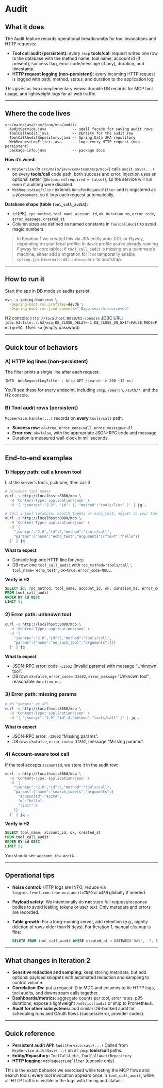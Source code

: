 # Audit

## What it does

The Audit feature records operational breadcrumbs for tool invocations and HTTP requests:

* **Tool call audit (persistent):** every `/mcp` **tools/call** request writes one row to the database with the method name, tool name, account id (if present), success flag, error code/message (if any), duration, and timestamp.
* **HTTP request logging (non-persistent):** every incoming HTTP request is logged with path, method, status, and duration to the application log.

This gives us two complementary views: durable DB records for MCP tool usage, and lightweight logs for all web traffic.

---

## Where the code lives

```
src/main/java/com/team/mcp/audit/
  AuditService.java            -- small facade for saving audit rows
  ToolCallAudit.java           -- @Entity for the audit row
  ToolCallAuditRepository.java -- Spring Data JPA repository
  WebRequestLogFilter.java     -- logs every HTTP request (non-persistent)
  package-info.java            -- package docs
```

**How it’s wired:**

* `McpService` (in `src/main/java/com/team/mcp/mcp/`) calls `audit.save(...)` on every **tools/call** code path, both success and error. Injection uses an optional setter (`@Autowired(required = false)`), so the service will run even if auditing were disabled.
* `WebRequestLogFilter` extends `OncePerRequestFilter` and is registered as a `@Component`, so it logs each request automatically.

**Database shape (table `tool_call_audit`):**

* `id` (PK), `rpc_method`, `tool_name`, `account_id`, `ok`, `duration_ms`, `error_code`, `error_message`, `created_at`
* Column sizes are defined as named constants in `ToolCallAudit` to avoid magic numbers.

> In Iteration 1 we created this via JPA entity auto-DDL or Flyway, depending on your local profile. In `devdb` profile you’re already running Flyway for core tables; if `tool_call_audit` is missing on a teammate’s machine, either add a migration for it or temporarily enable `spring.jpa.hibernate.ddl-auto=update` to bootstrap.

---

## How to run it

Start the app in DB mode so audits persist:

```bash
mvn -q spring-boot:run \
  -Dspring-boot.run.profiles=devdb \
  -Dspring-boot.run.jvmArguments="-Dapp.search.source=db"
```

H2 console: `http://localhost:8080/h2-console`
JDBC URL: `jdbc:h2:file:./.h2/mcp;DB_CLOSE_DELAY=-1;DB_CLOSE_ON_EXIT=FALSE;MODE=PostgreSQL`
User: `sa`  (empty password)

---

## Quick tour of behaviors

### A) HTTP log lines (non-persistent)

The filter prints a single line after each request:

```
INFO  WebRequestLogFilter : http GET /search -> 200 (12 ms)
```

You’ll see these for every endpoint, including `/mcp`, `/search`, `/auth/*`, and the H2 console.

### B) Tool audit rows (persistent)

`McpService.handle(...)` records on **every** `tools/call` path:

* **Success row**: `ok=true`, `error_code=null`, `error_message=null`
* **Error row**: `ok=false`, with the appropriate JSON-RPC code and message
* Duration is measured wall-clock in milliseconds

---

## End-to-end examples

### 1) Happy path: call a known tool

List the server’s tools, pick one, then call it.

```bash
# Discover tool names
curl -s http://localhost:8080/mcp \
  -H 'Content-Type: application/json' \
  -d '{ "jsonrpc":"2.0", "id": 1, "method":"tools/list" }' | jq .

# Call a tool (example: search_tweets or echo_test; adjust to your tool set)
curl -s http://localhost:8080/mcp \
  -H 'Content-Type: application/json' \
  -d '{
    "jsonrpc":"2.0","id":2,"method":"tools/call",
    "params":{"name":"echo_test","arguments":{"text":"hello"}}
  }' | jq .
```

**What to expect**

* Console log: one HTTP line for `/mcp`.
* DB row: one `tool_call_audit` with `rpc_method='tools/call'`, `tool_name='echo_test'`, `ok=true`, `error_code=NULL`.

**Verify in H2**

```sql
SELECT id, rpc_method, tool_name, account_id, ok, duration_ms, error_code, error_message, created_at
FROM tool_call_audit
ORDER BY id DESC
LIMIT 5;
```

### 2) Error path: unknown tool

```bash
curl -s http://localhost:8080/mcp \
  -H 'Content-Type: application/json' \
  -d '{
    "jsonrpc":"2.0","id":3,"method":"tools/call",
    "params":{"name":"no_such_tool","arguments":{}}
  }' | jq .
```

**What to expect**

* JSON-RPC error: code `-32602` (invalid params) with message “Unknown tool”.
* DB row: `ok=false`, `error_code=-32602`, `error_message` “Unknown tool”, reasonable `duration_ms`.

### 3) Error path: missing params

```bash
# No "params" at all
curl -s http://localhost:8080/mcp \
  -H 'Content-Type: application/json' \
  -d '{ "jsonrpc":"2.0","id":4,"method":"tools/call" }' | jq .
```

**What to expect**

* JSON-RPC error: `-32602` “Missing params”.
* DB row: `ok=false`, `error_code=-32602`, message “Missing params”.

### 4) Account-aware tool call

If the tool accepts `accountId`, we store it in the audit row:

```bash
curl -s http://localhost:8080/mcp \
  -H 'Content-Type: application/json' \
  -d '{
    "jsonrpc":"2.0","id":5,"method":"tools/call",
    "params":{"name":"search_tweets","arguments":{
      "accountId":"acctA",
      "q":"hello",
      "limit":5
    }}
  }' | jq .
```

**Verify in H2**

```sql
SELECT tool_name, account_id, ok, created_at
FROM tool_call_audit
ORDER BY id DESC
LIMIT 5;
```

You should see `account_id='acctA'`.

---

## Operational tips

* **Noise control:** HTTP logs are INFO; reduce via `logging.level.com.team.mcp.audit=INFO` or `WARN` globally if needed.
* **Payload safety:** We intentionally do **not** store full request/response bodies to avoid leaking tokens or user text. Only metadata and errors are recorded.
* **Table growth:** For a long-running server, add retention (e.g., nightly deletion of rows older than N days). For Iteration 1, manual cleanup is fine:

  ```sql
  DELETE FROM tool_call_audit WHERE created_at < DATEADD('DAY', -7, CURRENT_TIMESTAMP());
  ```

---

## What changes in Iteration 2

* **Sensitive redaction and sampling:** keep storing metadata, but add optional payload snippets with automated redaction and sampling to control volume.
* **Correlation IDs:** put a request ID in MDC and columns to tie HTTP logs, tool audits, and downstream calls together.
* **Dashboards/metrics:** aggregate counts per tool, error rates, p95 durations; expose a lightweight `/metrics/audit` or ship to Prometheus.
* **Audit for other subsystems:** add similar DB-backed audit for scheduling runs and OAuth flows (success/error, provider codes).

---

## Quick reference

* **Persistent audit API:** `AuditService.save(...)`
  Called from `McpService.auditSave(...)` on all `/mcp` **tools/call** paths.
* **Entity/Repository:** `ToolCallAudit`, `ToolCallAuditRepository`
* **HTTP logging:** `WebRequestLogFilter` (console only)

This is the exact behavior we exercised while testing the MCP flows and search tools: every tool invocation appears once in `tool_call_audit`, while all HTTP traffic is visible in the logs with timing and status.
